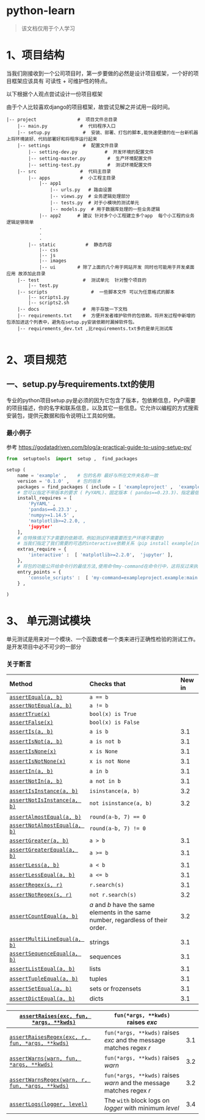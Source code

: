 

# python-learn



> 该文档仅用于个人学习

# 1、项目结构

当我们刚接收到一个公司项目时，第一步要做的必然是设计项目框架，一个好的项目框架应该具有 可读性 + 可维护性的特点。

以下根据个人观点尝试设计一份项目框架

由于个人比较喜欢django的项目框架，故尝试见解之并试用一段时间。

```
|-- project				  #  项目文件总目录
    |-- main.py            #  代码程序入口
    |-- setup.py            #  安装、部署、打包的脚本,能快速便捷的在一台新机器上将环境装好、代码部署好和将程序运行起来
    |-- settings            #  配置文件目录
        |-- setting-dev.py          #  开发环境的配置文件
        |-- setting-master.py        #  生产环境配置文件
        |-- setting-test.py          #  测试环境配置文件
    |-- src                #  代码主目录
        |-- apps           #  小工程主目录
            |-- app1        
                |-- urls.py   # 路由设置  
                |-- views.py  # 业务逻辑处理部分  
                |-- tests.py  # 对于小模块的测试单元   
                |-- models.py  # 用于数据库处理的一些业务逻辑
            |-- app2      # 建议 针对多个小工程建立多个app  每个小工程的业务逻辑足够简单  
            .
            .
            .
        |-- static           #  静态内容
            |-- css 
            |-- js
            |-- images
            |-- ui        # 除了上面的几个用于网站开发 同时也可能用于开发桌面应用 故添加此目录
    |-- test                #  测试单元  针对整个项目的
        |-- test.py        
    |-- scripts                #  一些脚本文件 可以为任意格式的脚本
        |-- scripts1.py        
        |-- scripts2.sh   
    |-- docs                #  用于存放一下文档
    |-- requirements.txt    #  方便开发者维护软件的包依赖。将开发过程中新增的包添加进这个列表中，避免在setup.py安装依赖时漏掉软件包。
    |-- requirements_dev.txt ,比requirements.txt多的是单元测试库
       
```



# 2、项目规范

## 一、setup.py与requirements.txt的使用

​     专业的python项目setup.py是必须的因为它包含了版本，包依赖信息，PyPi需要的项目描述，你的名字和联系信息，以及其它一些信息。它允许以编程的方式搜索安装包，提供元数据和指令说明让工具如何做。

###   最小例子

参考 https://godatadriven.com/blog/a-practical-guide-to-using-setup-py/

```python
from  setuptools  import  setup ,  find_packages 

setup ( 
    name = 'example' ,    # 包的名称 最好与所在文件夹名称一致
    version = '0.1.0' ,   # 包的版本
    packages = find_packages ( include = [ 'exampleproject' ,  'exampleproject.*' ]),  # 要包含的包
    # 您可以指定不带版本的要求 ( PyYAML)、固定版本 ( pandas==0.23.3)、指定最低版本 ( 'numpy>=1.14.5) 或设置版本范围 ( matplotlib>=2.2.0,																				<3.0.0)。这些要求将pip在您安装软件包时自动安装。
    install_requires = [  
        'PyYAML' , 
        'pandas==0.23.3' , 
        'numpy>=1.14.5' , 
        'matplotlib>=2.2.0, , 
        'jupyter' 
    ], 
    # 在特殊情况下才需要的依赖项，例如测试环境需要而生产环境不需要的  
    # 当我们指定了我们需要的可选的interactive依赖关系（pip install example[interactive]或pip install -e .[interactive])
    extras_require = { 
        'interactive' :  [ 'matplotlib>=2.2.0',  'jupyter' ], 
    },   
    # 将包的功能公开给命令行的最佳方法,使用命令my-command在命令行中，这将反过来执行main函数内exampleproject/example.py。
    entry_points = { 
        'console_scripts' :  [ 'my-command=exampleproject.example:main' ] 
    } ,
  
)
```

# 3、  单元测试模块

单元测试是用来对一个模块、一个函数或者一个类来进行正确性检验的测试工作。是开发项目中必不可少的一部分

### 关于断言

| Method                                                       | Checks that                                                  | New in |
| :----------------------------------------------------------- | :----------------------------------------------------------- | :----- |
| [`assertEqual(a, b)`](https://docs.python.org/zh-cn/3/library/unittest.html#unittest.TestCase.assertEqual) | `a == b`                                                     |        |
| [`assertNotEqual(a, b)`](https://docs.python.org/zh-cn/3/library/unittest.html#unittest.TestCase.assertNotEqual) | `a != b`                                                     |        |
| [`assertTrue(x)`](https://docs.python.org/zh-cn/3/library/unittest.html#unittest.TestCase.assertTrue) | `bool(x) is True`                                            |        |
| [`assertFalse(x)`](https://docs.python.org/zh-cn/3/library/unittest.html#unittest.TestCase.assertFalse) | `bool(x) is False`                                           |        |
| [`assertIs(a, b)`](https://docs.python.org/zh-cn/3/library/unittest.html#unittest.TestCase.assertIs) | `a is b`                                                     | 3.1    |
| [`assertIsNot(a, b)`](https://docs.python.org/zh-cn/3/library/unittest.html#unittest.TestCase.assertIsNot) | `a is not b`                                                 | 3.1    |
| [`assertIsNone(x)`](https://docs.python.org/zh-cn/3/library/unittest.html#unittest.TestCase.assertIsNone) | `x is None`                                                  | 3.1    |
| [`assertIsNotNone(x)`](https://docs.python.org/zh-cn/3/library/unittest.html#unittest.TestCase.assertIsNotNone) | `x is not None`                                              | 3.1    |
| [`assertIn(a, b)`](https://docs.python.org/zh-cn/3/library/unittest.html#unittest.TestCase.assertIn) | `a in b`                                                     | 3.1    |
| [`assertNotIn(a, b)`](https://docs.python.org/zh-cn/3/library/unittest.html#unittest.TestCase.assertNotIn) | `a not in b`                                                 | 3.1    |
| [`assertIsInstance(a, b)`](https://docs.python.org/zh-cn/3/library/unittest.html#unittest.TestCase.assertIsInstance) | `isinstance(a, b)`                                           | 3.2    |
| [`assertNotIsInstance(a, b)`](https://docs.python.org/zh-cn/3/library/unittest.html#unittest.TestCase.assertNotIsInstance) | `not isinstance(a, b)`                                       | 3.2    |
|                                                              |                                                              |        |
| [`assertAlmostEqual(a, b)`](https://docs.python.org/zh-cn/3/library/unittest.html#unittest.TestCase.assertAlmostEqual) | `round(a-b, 7) == 0`                                         |        |
| [`assertNotAlmostEqual(a, b)`](https://docs.python.org/zh-cn/3/library/unittest.html#unittest.TestCase.assertNotAlmostEqual) | `round(a-b, 7) != 0`                                         |        |
| [`assertGreater(a, b)`](https://docs.python.org/zh-cn/3/library/unittest.html#unittest.TestCase.assertGreater) | `a > b`                                                      | 3.1    |
| [`assertGreaterEqual(a, b)`](https://docs.python.org/zh-cn/3/library/unittest.html#unittest.TestCase.assertGreaterEqual) | `a >= b`                                                     | 3.1    |
| [`assertLess(a, b)`](https://docs.python.org/zh-cn/3/library/unittest.html#unittest.TestCase.assertLess) | `a < b`                                                      | 3.1    |
| [`assertLessEqual(a, b)`](https://docs.python.org/zh-cn/3/library/unittest.html#unittest.TestCase.assertLessEqual) | `a <= b`                                                     | 3.1    |
| [`assertRegex(s, r)`](https://docs.python.org/zh-cn/3/library/unittest.html#unittest.TestCase.assertRegex) | `r.search(s)`                                                | 3.1    |
| [`assertNotRegex(s, r)`](https://docs.python.org/zh-cn/3/library/unittest.html#unittest.TestCase.assertNotRegex) | `not r.search(s)`                                            | 3.2    |
| [`assertCountEqual(a, b)`](https://docs.python.org/zh-cn/3/library/unittest.html#unittest.TestCase.assertCountEqual) | *a* and *b* have the same elements in the same number, regardless of their order. | 3.2    |
|                                                              |                                                              |        |
| [`assertMultiLineEqual(a, b)`](https://docs.python.org/zh-cn/3/library/unittest.html#unittest.TestCase.assertMultiLineEqual) | strings                                                      | 3.1    |
| [`assertSequenceEqual(a, b)`](https://docs.python.org/zh-cn/3/library/unittest.html#unittest.TestCase.assertSequenceEqual) | sequences                                                    | 3.1    |
| [`assertListEqual(a, b)`](https://docs.python.org/zh-cn/3/library/unittest.html#unittest.TestCase.assertListEqual) | lists                                                        | 3.1    |
| [`assertTupleEqual(a, b)`](https://docs.python.org/zh-cn/3/library/unittest.html#unittest.TestCase.assertTupleEqual) | tuples                                                       | 3.1    |
| [`assertSetEqual(a, b)`](https://docs.python.org/zh-cn/3/library/unittest.html#unittest.TestCase.assertSetEqual) | sets or frozensets                                           | 3.1    |
| [`assertDictEqual(a, b)`](https://docs.python.org/zh-cn/3/library/unittest.html#unittest.TestCase.assertDictEqual) | dicts                                                        | 3.1    |



| [`assertRaises(exc, fun, *args, **kwds)`](https://docs.python.org/zh-cn/3/library/unittest.html#unittest.TestCase.assertRaises) | `fun(*args, **kwds)` raises *exc*                            |      |
| ------------------------------------------------------------ | ------------------------------------------------------------ | ---- |
| [`assertRaisesRegex(exc, r, fun, *args, **kwds)`](https://docs.python.org/zh-cn/3/library/unittest.html#unittest.TestCase.assertRaisesRegex) | `fun(*args, **kwds)` raises *exc* and the message matches regex *r* | 3.1  |
| [`assertWarns(warn, fun, *args, **kwds)`](https://docs.python.org/zh-cn/3/library/unittest.html#unittest.TestCase.assertWarns) | `fun(*args, **kwds)` raises *warn*                           | 3.2  |
| [`assertWarnsRegex(warn, r, fun, *args, **kwds)`](https://docs.python.org/zh-cn/3/library/unittest.html#unittest.TestCase.assertWarnsRegex) | `fun(*args, **kwds)` raises *warn* and the message matches regex *r* | 3.2  |
| [`assertLogs(logger, level)`](https://docs.python.org/zh-cn/3/library/unittest.html#unittest.TestCase.assertLogs) | The `with` block logs on *logger* with minimum *level*       | 3.4  |

